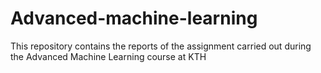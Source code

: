 # Advanced-machine-learning

This repository contains the reports of the assignment carried out during the Advanced Machine Learning course at KTH
